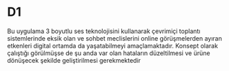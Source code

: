 # D1
Bu uygulama 3 boyutlu ses teknolojisini kullanarak çevrimiçi toplantı sistemlerinde eksik olan ve sohbet meclislerini online görüşmelerden ayıran etkenleri digital ortamda da yaşatabilmeyi amaçlamaktadır. Konsept olarak çalıştığı görülmüşse de şu anda var olan hataların düzeltilmesi ve ürüne dönüşecek şekilde geliştirilmesi gerekmektedir
